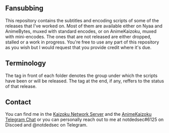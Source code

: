 ## Fansubbing

This repository contains the subtitles and encoding scripts of some of the releases that I've worked on. Most of them are available either on Nyaa and AnimeBytes, muxed with standard encodes, or on AnimeKaizoku, muxed with mini-encodes. The ones that are not released are either dropped, stalled or a work in progress. You're free to use any part of this repository as you wish but I would request that you provide credit where it's due.

## Terminology

The tag in front of each folder denotes the group under which the scripts have been or will be released. The tag at the end, if any, reffers to the status of that release.

## Contact

You can find me in the [Kaizoku Network Server](http://discord.animekaizoku.com/) and the [AnimeKaizoku Telegram Chat](http://telegram.animekaizoku.com/) or you can personally reach out to me at notdedsec#6125 on Discoed and @notdedsec on Telegram.
